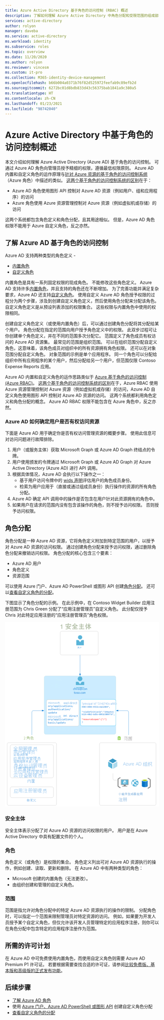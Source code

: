 ```yaml
---
title: Azure Active Directory 基于角色的访问控制 (RBAC) 概述
description: 了解如何理解 Azure Active Directory 中角色分配和受限范围的组成部分。
services: active-directory
author: rolyon
manager: daveba
ms.service: active-directory
ms.workload: identity
ms.subservice: roles
ms.topic: overview
ms.date: 11/20/2020
ms.author: rolyon
ms.reviewer: vincesm
ms.custom: it-pro
ms.collection: M365-identity-device-management
ms.openlocfilehash: b66b004a0371b76f82d525972feefab9c89efb2d
ms.sourcegitcommit: 6272bc01d8bdb833d43c56375bab1841a9c380a5
ms.translationtype: HT
ms.contentlocale: zh-CN
ms.lasthandoff: 01/23/2021
ms.locfileid: "98742040"
---
```

# <a name="overview-of-role-based-access-control-in-azure-active-directory"></a>Azure Active Directory 中基于角色的访问控制概述

本文介绍如何理解 Azure Active Directory (Azure AD) 基于角色的访问控制。 可通过 Azure AD 角色向管理员授予精细的权限，遵循最低权限原则。 Azure AD 内置和自定义角色的运作原理与[针对 Azure 资源的基于角色的访问控制系统](../../role-based-access-control/overview.md)（Azure 角色）中描述的类似。 [这两个基于角色的访问控制系统的区别](../../role-based-access-control/rbac-and-directory-admin-roles.md)在于：

- Azure AD 角色使用图形 API 控制对 Azure AD 资源（例如用户、组和应用程序）的访问
- Azure 角色使用 Azure 资源管理控制对 Azure 资源（例如虚拟机或存储）的访问

这两个系统都包含角色定义和角色分配，且其用途相似。 但是，Azure AD 角色权限不能用于 Azure 自定义角色，反之亦然。

## <a name="understand-azure-ad-role-based-access-control"></a>了解 Azure AD 基于角色的访问控制
Azure AD 支持两种类型的角色定义 - 
* [内置角色](./permissions-reference.md)
* [自定义角色](./custom-create.md)

内置角色是具有一系列固定权限的现成角色。 不能修改这些角色定义。 Azure AD 支持许多[内置角色](./permissions-reference.md)，并且支持的角色还在不断增加。 为了完善功能并满足复杂要求，Azure AD 还支持[自定义角色](./custom-create.md)。 使用自定义 Azure AD 角色授予权限的过程分为两个步骤，涉及到创建自定义角色定义，然后使用角色分配来分配该角色。 自定义角色定义是从预设列表添加的权限集合。 这些权限与内置角色中使用的权限相同。  

创建自定义角色定义（或使用内置角色）后，可以通过创建角色分配将其分配给某个用户。 角色分配在指定的范围向用户授予角色定义中的权限。 此双步过程可让你创建单个角色定义，并在不同的范围多次分配它。 范围定义了角色成员有权访问的 Azure AD 资源集。 最常见的范围是组织范围。 可以在组织范围分配自定义角色，这意味着，该角色成员对组织中的所有资源拥有角色权限。 还可以在对象范围分配自定义角色。 对象范围的示例是单个应用程序。 同一个角色可以分配给组织中所有应用程序的某个用户，然后分配给另一个用户，但范围仅限 Contoso Expense Reports 应用。  

Azure AD 内置和自定义角色的运作思路类似于 [Azure 基于角色的访问控制 (Azure RBAC)](../develop/access-tokens.md#payload-claims)。 [这两个基于角色的访问控制系统的区别](../../role-based-access-control/rbac-and-directory-admin-roles.md)在于，Azure RBAC 使用 Azure 资源管理控制对 Azure 资源（例如虚拟机或存储）的访问，Azure AD 自定义角色使用图形 API 控制对 Azure AD 资源的访问。 这两个系统都利用角色定义和角色分配的概念。 Azure AD RBAC 权限不能包含在 Azure 角色中，反之亦然。

### <a name="how-azure-ad-determines-if-a-user-has-access-to-a-resource"></a>Azure AD 如何确定用户是否有权访问资源

下面是 Azure AD 用于确定你是否有权访问管理资源的概要步骤。 使用此信息可对访问问题进行故障排除。

1. 用户（或服务主体）获取 Microsoft Graph 或 Azure AD Graph 终结点的令牌。
1. 用户使用颁发的令牌通过 Microsoft Graph 或 Azure AD Graph 对 Azure Active Directory (Azure AD) 进行 API 调用。
1. 根据具体情况，Azure AD 会执行以下操作之一：
   - 基于用户访问令牌中的 [wids 声明](../../active-directory-b2c/access-tokens.md)评估用户的角色成员身份。
   - 检索为用户应用于（直接或通过组成员身份）执行操作的资源的所有角色分配。
1. Azure AD 确定 API 调用中的操作是否包含在用户针对此资源拥有的角色中。
1. 如果用户在请求的范围内没有包含该操作的角色，则不授予访问权限。 否则授予访问权限。

## <a name="role-assignment"></a>角色分配

角色分配是一种 Azure AD 资源，它将角色定义附加到特定范围的用户，以授予对 Azure AD 资源的访问权限。   通过创建角色分配来授予访问权限，通过删除角色分配来撤销访问权限。 角色分配的核心包含三个要素：

- Azure AD 用户
- 角色定义
- 资源范围

可以使用 Azure 门户、Azure AD PowerShell 或图形 API 创建[角色分配](custom-create.md)。 还可以[查看自定义角色的分配](custom-view-assignments.md#view-the-assignments-of-a-role)。

下图显示了角色分配的示例。 在此示例中，在 Contoso Widget Builder 应用注册范围为 Chris Green 分配了“应用注册管理员”自定义角色。 此分配仅授予 Chris 对此特定应用注册的“应用注册管理员”角色权限。

![角色分配是指如何强制实施权限，具有三个部分](./media/custom-overview/rbac-overview.png)

### <a name="security-principal"></a>安全主体

安全主体表示分配了对 Azure AD 资源的访问权限的用户。 用户是在 Azure Active Directory 中具有配置文件的个人。

### <a name="role"></a>角色

角色定义（或角色）是权限的集合。 角色定义列出可对 Azure AD 资源执行的操作，例如创建、读取、更新和删除。 在 Azure AD 中有两种类型的角色：

- Microsoft 创建的内置角色（无法更改）。
- 由组织创建和管理的自定义角色。

### <a name="scope"></a>范围

范围是指允许对角色分配中的特定 Azure AD 资源执行的操作的限制。 分配角色时，可以指定一个范围来限制管理员对特定资源的访问。 例如，如果要为开发人员授予某个自定义角色，但仅允许该开发人员管理特定的应用程序注册，则你可以在角色分配中包含特定的应用程序注册作为范围。

## <a name="required-license-plan"></a>所需的许可计划

在 Azure AD 中可免费使用内置角色，而使用自定义角色则需要 Azure AD Premium P1 许可证。 若要根据需要查找合适的许可证，请参阅[比较免费版、基本版和高级版的正式发布功能](https://azure.microsoft.com/pricing/details/active-directory)。

## <a name="next-steps"></a>后续步骤

- [了解 Azure AD 角色](concept-understand-roles.md)
- 使用 [Azure 门户、Azure AD PowerShell 或图形 API](custom-create.md) 创建自定义角色分配
- [查看自定义角色的分配](custom-view-assignments.md)